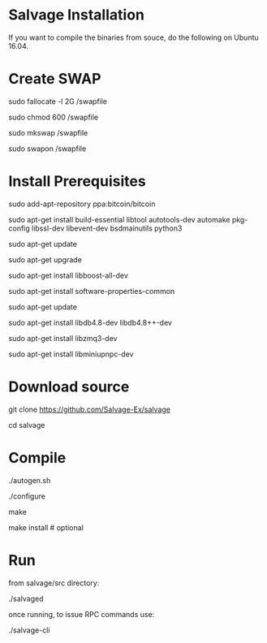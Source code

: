 # Salvage Installation

If you want to compile the binaries from souce, do the following on Ubuntu 16.04.

# Create SWAP

sudo fallocate -l 2G /swapfile

sudo chmod 600 /swapfile

sudo mkswap /swapfile

sudo swapon /swapfile


# Install Prerequisites

sudo add-apt-repository ppa:bitcoin/bitcoin

sudo apt-get install build-essential libtool autotools-dev automake pkg-config libssl-dev libevent-dev bsdmainutils python3

sudo apt-get update

sudo apt-get upgrade

sudo apt-get install libboost-all-dev

sudo apt-get install software-properties-common

sudo apt-get update

sudo apt-get install libdb4.8-dev libdb4.8++-dev

sudo apt-get install libzmq3-dev

sudo apt-get install libminiupnpc-dev


# Download source

git clone https://github.com/Salvage-Ex/salvage

cd salvage


# Compile

./autogen.sh

./configure

make

make install # optional


# Run

from salvage/src directory:

./salvaged

once running, to issue RPC commands use:

./salvage-cli <command>
